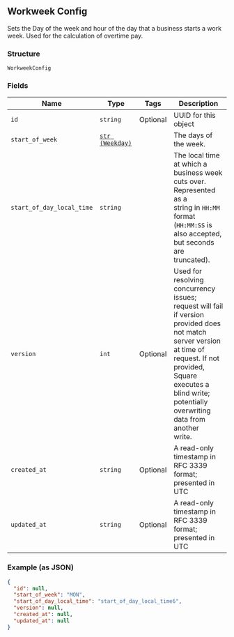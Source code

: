 ## Workweek Config

Sets the Day of the week and hour of the day that a business starts a
work week. Used for the calculation of overtime pay.

### Structure

`WorkweekConfig`

### Fields

| Name | Type | Tags | Description |
|  --- | --- | --- | --- |
| `id` | `string` | Optional | UUID for this object |
| `start_of_week` | [`str (Weekday)`](/doc/models/weekday.md) |  | The days of the week. |
| `start_of_day_local_time` | `string` |  | The local time at which a business week cuts over. Represented as a<br>string in `HH:MM` format (`HH:MM:SS` is also accepted, but seconds are<br>truncated). |
| `version` | `int` | Optional | Used for resolving concurrency issues; request will fail if version<br>provided does not match server version at time of request. If not provided,<br>Square executes a blind write; potentially overwriting data from another<br>write. |
| `created_at` | `string` | Optional | A read-only timestamp in RFC 3339 format; presented in UTC |
| `updated_at` | `string` | Optional | A read-only timestamp in RFC 3339 format; presented in UTC |

### Example (as JSON)

```json
{
  "id": null,
  "start_of_week": "MON",
  "start_of_day_local_time": "start_of_day_local_time6",
  "version": null,
  "created_at": null,
  "updated_at": null
}
```

